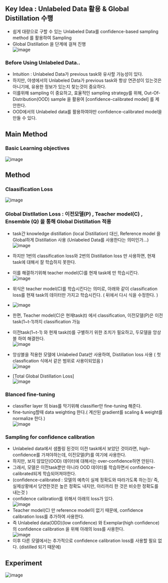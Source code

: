 ## Key Idea : Unlabeled Data 활용 & Global Distillation 수행
- 쉽게 대량으로 구할 수 있는 Unlabeled Data를 confidence-based sampling method 를 활용하여 Sampling
- Global Distillation 을 단계에 걸쳐 진행</br>
![image](https://user-images.githubusercontent.com/98244339/168972782-e2f9969d-7ea4-4e09-aad0-f12830717998.png)

### Before Using Unlabeled Data..
- Intuition : Unlabeled Data가 previous task와 유사할 가능성이 있다.
- 하지만, 야생에서의 Unlabeled Data가 previous task와 항상 연관성이 있는것은 아니기에, 유용한 정보가 있는지 찾는것이 중요하다. 
- 이를위해 sampling 이 중요하고, 효율적인 sampling strategy를 위해, Out-Of-Distribution(OOD) sample 을 활용여 [confidence-calibrated model] 를 제안한다.
- OOD에서의 Unlabeled data를 활용하여야만 confidence-calibrated model을 만들 수 있다.

## Main Method
### Basic Learning objectives
![image](https://user-images.githubusercontent.com/98244339/168977937-e90b54c7-4800-4894-9aa8-d829c5788134.png)

## Method
### Claasification Loss </br>
![image](https://user-images.githubusercontent.com/98244339/168978319-3ae4051c-7a26-49b0-a672-472b5fe5c61a.png)</br>
### Global Distllation Loss : 이전모델(P) , Teacher model(C) , Ensemble (Q) 을 통해  Global Distillation 적용
- task간 knowledge distillation (local Distillation) 대신, Reference model 을 Global하게 Distillation 사용 (Unlabeled Data를 사용한다는 의미인가...)</br>
![image](https://user-images.githubusercontent.com/98244339/168979739-219a487b-92eb-4347-8c60-c2efa74b8e30.png)</br>
- 하지만 1번의 classification loss와 2번의 Distillation loss 만 사용하면, 현재 task에 대해서 잘 학습하지 못한다.
- 이를 해결하기위해 teacher model(C)를 현재 task에 만 학습시킨다.</br>
![image](https://user-images.githubusercontent.com/98244339/168980325-8d36248d-bcc6-4221-82ff-dade04ceae39.png)</br>
- 위식은 teacher model(C)를 학습시킨다는 의미로, 아래와 같이 classification loss를 현재 task의 데이터만 가지고 학습시킨다. ( 뒤에서 다시 식을 수정한다. )
- ![image](https://user-images.githubusercontent.com/98244339/168980509-47dcc067-3cb5-403f-a5cd-3f6eef31aa90.png)

- 한편, Teacher model(C)은 현재task(t) 에서 classification, 이전모델(P)은 이전task(1~t-1)까지 classification 가능
- 이전task(1~t-1) 와 현재 task(t)를 구별하기 위한 조치가 필요하고, 두모델을 앙상블 하여 해결한다.</br>
![image](https://user-images.githubusercontent.com/98244339/168982045-4a392a40-7fea-44c1-9039-1bd88a4d94d5.png)</br>
- 앙상블을 적용한 모델에 Unlabeled Data만 사용하여, Distillation loss 사용 ( 첫 classfication 식에서 같은 범위로 사용이되었음 )</br>
![image](https://user-images.githubusercontent.com/98244339/168982463-2cbf4461-b8ad-4f25-a9d4-b42256cadef0.png)

- [Total Global Distillation Loss] </br>
![image](https://user-images.githubusercontent.com/98244339/168982679-3b332f13-060a-4971-a15a-e379dc6f9b85.png)

### Blanced fine-tuning
- classifier layer 의 bias를 막기위해 classifier만 fine-tuning 해준다. 
- fine-tuning할때 data weighting 한다.( 계산된 gradient를 scaling & weight를 normalize 한다.) </br>
![image](https://user-images.githubusercontent.com/98244339/168983664-c5eea75a-4084-4ead-9dd7-82fdedceed8f.png)


### Sampling for confidence calibration
- Unlabeled data에서 샘플링 된것이 이전 task에서 보았던 것이라면, high-confidence를 가져야하는데, 이전모델(P)를 여기에 사용한다.
- 하지만, 보지 않았던(OOD) 데이터에 대해서는 over-confidence하면 안된다. 
- 그래서, 모델은 이전task뿐만 아니라 OOD 데이터를 학습하면서 confidence-calibrated되게 학습되어져야한다.
- (confidence-calibrated : 모델의 예측이 실제 정확도와 따라가도록 하는것/ 즉, 실제상황에서 당연한것은 높은 정확도 내지만, 아리까리 한 것은 비슷한 정확도를 내는것 )
- confidence calibration를 위해서 아래의 loss가 있다. </br>
![image](https://user-images.githubusercontent.com/98244339/168985831-1ce90e98-5b88-4846-9edd-87be793274e1.png) </br>
- Teacher model(C) 만 reference model이 없기 때문에, confidence calibration loss를 추가하여 사용한다.
- 즉 Unlabeled data(ODD)(low confidence) 와 Exemplar(high confidence) 의 confidence calibration 을 위해 아래의 loss를 사용한다. </br>
![image](https://user-images.githubusercontent.com/98244339/168987137-19525aca-a15f-4ceb-9cdf-03ad6ff97d1b.png)
- 이후 다른 모델에서는 추가적으로 confidence calibration loss를 사용할 필요 없다. (distilled 되기 때문에) 



## Experiment
![image](https://user-images.githubusercontent.com/98244339/168987388-55b79679-7d44-4325-9fd2-da16025d2e27.png)


